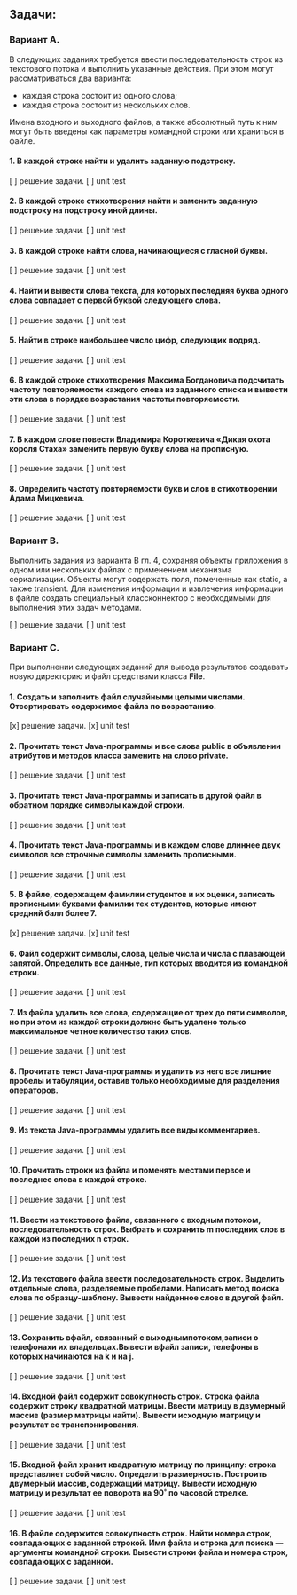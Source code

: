## Задачи:
### Вариант A.
В следующих заданиях требуется ввести последовательность строк из текстового потока и выполнить указанные действия. 
При этом могут рассматриваться два варианта:
- каждая строка состоит из одного слова; 
- каждая строка состоит из нескольких слов.

Имена входного и выходного файлов, а также абсолютный путь к ним могут
быть введены как параметры командной строки или храниться в файле.

#### 1. В каждой строке найти и удалить заданную подстроку.
[ ] решение задачи.
[ ] unit test
#### 2. В каждой строке стихотворения найти и заменить заданную подстроку на подстроку иной длины.
[ ] решение задачи.
[ ] unit test
#### 3. В каждой строке найти слова, начинающиеся с гласной буквы.
[ ] решение задачи.
[ ] unit test
#### 4. Найти и вывести слова текста, для которых последняя буква одного слова совпадает с первой буквой следующего слова.
[ ] решение задачи.
[ ] unit test
#### 5. Найти в строке наибольшее число цифр, следующих подряд.
[ ] решение задачи.
[ ] unit test
#### 6. В каждой строке стихотворения Максима Богдановича подсчитать частоту повторяемости каждого слова из заданного списка и вывести эти слова в порядке возрастания частоты повторяемости.
[ ] решение задачи.
[ ] unit test
#### 7. В каждом слове повести Владимира Короткевича «Дикая охота короля Стаха» заменить первую букву слова на прописную.
[ ] решение задачи.
[ ] unit test
#### 8. Определить частоту повторяемости букв и слов в стихотворении Адама Мицкевича.
[ ] решение задачи.
[ ] unit test

### Вариант B.
Выполнить задания из варианта B гл. 4, сохраняя объекты приложения в одном или нескольких файлах с применением механизма 
сериализации. Объекты могут содержать поля, помеченные как static, а также transient. Для изменения информации и 
извлечения информации в файле создать специальный классконнектор с необходимыми для выполнения этих задач методами.

[ ] решение задачи.
[ ] unit test

### Вариант C.
При выполнении следующих заданий для вывода результатов создавать новую директорию и файл средствами класса **File**.

#### 1. Создать и заполнить файл случайными целыми числами. Отсортировать содержимое файла по возрастанию.
[x] решение задачи.
[x] unit test
#### 2. Прочитать текст Java-программы и все слова public в объявлении атрибутов и методов класса заменить на слово private.
[ ] решение задачи.
[ ] unit test
#### 3. Прочитать текст Java-программы и записать в другой файл в обратном порядке символы каждой строки.
[ ] решение задачи.
[ ] unit test
#### 4. Прочитать текст Java-программы и в каждом слове длиннее двух символов все строчные символы заменить прописными.
[ ] решение задачи.
[ ] unit test
#### 5. В файле, содержащем фамилии студентов и их оценки, записать прописными буквами фамилии тех студентов, которые имеют средний балл более 7.
[x] решение задачи.
[x] unit test
#### 6. Файл содержит символы, слова, целые числа и числа с плавающей запятой. Определить все данные, тип которых вводится из командной строки.
[ ] решение задачи.
[ ] unit test
#### 7. Из файла удалить все слова, содержащие от трех до пяти символов, но при этом из каждой строки должно быть удалено только максимальное четное количество таких слов.
[ ] решение задачи.
[ ] unit test
#### 8. Прочитать текст Java-программы и удалить из него все лишние пробелы и табуляции, оставив только необходимые для разделения операторов.
[ ] решение задачи.
[ ] unit test
#### 9. Из текста Java-программы удалить все виды комментариев.
[ ] решение задачи.
[ ] unit test
#### 10. Прочитать строки из файла и поменять местами первое и последнее слова в каждой строке.
[ ] решение задачи.
[ ] unit test
#### 11. Ввести из текстового файла, связанного с входным потоком, последовательность строк. Выбрать и сохранить m последних слов в каждой из последних n строк.
[ ] решение задачи.
[ ] unit test
#### 12. Из текстового файла ввести последовательность строк. Выделить отдельные слова, разделяемые пробелами. Написать метод поиска слова по образцу-шаблону. Вывести найденное слово в другой файл.
[ ] решение задачи.
[ ] unit test
#### 13. Сохранить вфайл, связанный с выходнымпотоком,записи о телефонахи их владельцах.Вывести вфайл записи, телефоны в которых начинаются на k и на j.
[ ] решение задачи.
[ ] unit test
#### 14. Входной файл содержит совокупность строк. Строка файла содержит строку квадратной матрицы. Ввести матрицу в двумерный массив (размер матрицы найти). Вывести исходную матрицу и результат ее транспонирования.
[ ] решение задачи.
[ ] unit test
#### 15. Входной файл хранит квадратную матрицу по принципу: строка представляет собой число. Определить размерность. Построить двумерный массив, содержащий матрицу. Вывести исходную матрицу и результат ее поворота на 90˚ по часовой стрелке.
[ ] решение задачи.
[ ] unit test
#### 16. В файле содержится совокупность строк. Найти номера строк, совпадающих с заданной строкой. Имя файла и строка для поиска — аргументы командной строки. Вывести строки файла и номера строк, совпадающих с заданной.
[ ] решение задачи.
[ ] unit test